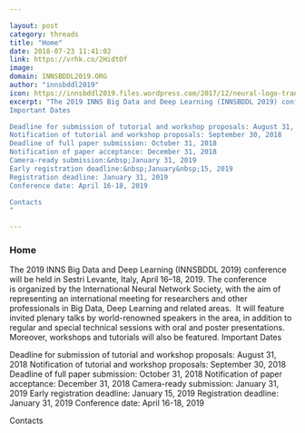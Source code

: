 ```yaml
---

layout: post
category: threads
title: "Home"
date: 2018-07-23 11:41:02
link: https://vrhk.co/2HidtOf
image: 
domain: INNSBDDL2019.ORG
author: "innsbddl2019"
icon: https://innsbddl2019.files.wordpress.com/2017/12/neural-logo-transparent-cropped.png?w=89
excerpt: "The 2019 INNS Big Data and Deep Learning (INNSBDDL 2019) conference will be held in Sestri Levante, Italy, April 16&ndash;18, 2019. The conference is&nbsp;organized by the International Neural Network Society, with the aim of representing an international meeting for researchers and other professionals&nbsp;in Big Data, Deep Learning and related areas.&nbsp;&nbsp;It will feature invited plenary talks by world-renowned speakers in the area, in addition to regular and special technical sessions with oral and poster presentations. Moreover, workshops and tutorials will also be featured.
Important Dates

Deadline for submission of tutorial and workshop proposals: August 31, 2018
Notification of tutorial and workshop proposals: September 30, 2018
Deadline of full paper submission: October 31, 2018
Notification of paper acceptance: December 31, 2018
Camera-ready submission:&nbsp;January 31, 2019
Early registration deadline:&nbsp;January&nbsp;15, 2019
Registration deadline: January 31, 2019
Conference date: April 16-18, 2019

Contacts
"

---
```


### Home

The 2019 INNS Big Data and Deep Learning (INNSBDDL 2019) conference will be held in Sestri Levante, Italy, April 16&ndash;18, 2019. The conference is&nbsp;organized by the International Neural Network Society, with the aim of representing an international meeting for researchers and other professionals&nbsp;in Big Data, Deep Learning and related areas.&nbsp;&nbsp;It will feature invited plenary talks by world-renowned speakers in the area, in addition to regular and special technical sessions with oral and poster presentations. Moreover, workshops and tutorials will also be featured.
Important Dates

Deadline for submission of tutorial and workshop proposals: August 31, 2018
Notification of tutorial and workshop proposals: September 30, 2018
Deadline of full paper submission: October 31, 2018
Notification of paper acceptance: December 31, 2018
Camera-ready submission:&nbsp;January 31, 2019
Early registration deadline:&nbsp;January&nbsp;15, 2019
Registration deadline: January 31, 2019
Conference date: April 16-18, 2019

Contacts
